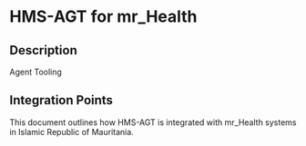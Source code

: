 # HMS-AGT for mr_Health

## Description

Agent Tooling

## Integration Points

This document outlines how HMS-AGT is integrated with mr_Health systems in Islamic Republic of Mauritania.
